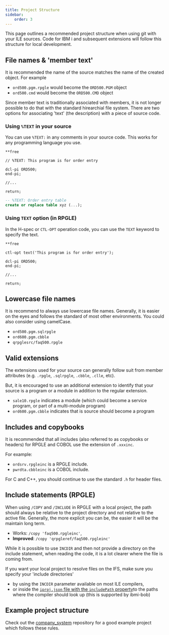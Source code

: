 ```yaml
---
title: Project Structure
sidebar:
    order: 3
---
```


This page outlines a recommended project structure when using git with your ILE sources. Code for IBM i and subsequent extensions will follow this structure for local development.

## File names & 'member text'

It is recommended the name of the source matches the name of the created object. For example

* `ord500.pgm.rpgle` would become the `ORD500.PGM` object
* `ord500.cmd` would become the `ORD500.CMD` object

Since member text is traditionally associated with members, it is not longer possible to do that with the standard hirearchial file system. There are two options for associating 'text' (the description) with a piece of source code.

### Using `%TEXT` in your source

You can use `%TEXT:` in any comments in your source code. This works for any programming language you use.

```RPGLE
**free

// %TEXT: This program is for order entry

dcl-pi ORD500;
end-pi;

//...

return;
```

```sql
-- %TEXT: Order entry table
create or replace table xyz (...);
```

### Using `TEXT` option (in RPGLE)

In the H-spec or `CTL-OPT` operation code, you can use the `TEXT` keyword to specify the text.

```RPGLE
**free

ctl-opt text('This program is for order entry');

dcl-pi ORD500;
end-pi;

//...

return;
```

## Lowercase file names

It is recommend to always use lowercase file names. Generally, it is easier on the eyes and follows the standard of most other environments. You could also consider using camelCase.

* `ord500.pgm.sqlrpgle`
* `ord600.pgm.cbble`
* `qrpglesrc/faq500.rpgle`

## Valid extensions

The extensions used for your source can generally follow suit from member attributes (e.g. `.rpgle`, `.sqlrpgle`, `.cbble`, `.clle`, etc).

But, it is encouraged to use an additional extension to identify that your source is a program or a module in addition to the regular extension.

* `sale10.rpgle` indicates a module (which could become a service program, or part of a multi-module program)
* `ord600.pgm.cbble` indicates that is source should become a program

## Includes and copybooks

It is recommended that all includes (also referred to as copybooks or headers) for RPGLE and COBOL use the extension of `.xxxinc`.

For example:

* `ordsrv.rpgleinc` is a RPGLE include.
* `pwrdta.cbbleinc` is a COBOL include.

For C and C++, you should continue to use the standard `.h` for header files.

## Include statements (RPGLE)

When using `/COPY` and `/INCLUDE` in RPGLE with a local project, the path should always be relative to the project directory and not relative to the active file. Generally, the more explicit you can be, the easier it will be the maintain long term.

* Works: `/copy 'faq500.rpgleinc'`,
* **Improved**: `/copy 'qrpgleref/faq500.rpgleinc'`

While it is possible to use `INCDIR` and then not provide a directory on the include statement, when reading the code, it is a lot clearer where the file is coming from.

If you want your local project to resolve files on the IFS, make sure you specify your 'include directories'

* by using the `INCDIR` parameter available on most ILE compilers,
* or inside the [`iproj.json` file with the `includePath` property](https://ibm.github.io/vscode-ibmi-projectexplorer/#/pages/ibm-i-projects/iproj-json?id=includepath)to the paths where the compiler should look up (this is supported by ibmi-bob)

## Example project structure

Check out the [company_system](https://github.com/worksofliam/company_system) repository for a good example project which follows these rules.
